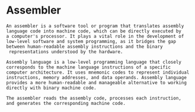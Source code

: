 # Assembler

    An assembler is a software tool or program that translates assembly 
    language code into machine code, which can be directly executed by 
    a computer's processor. It plays a vital role in the development of
    low-level software and system programming, as it bridges the gap 
    between human-readable assembly instructions and the binary
     representations understood by the hardware.

    Assembly language is a low-level programming language that closely 
    corresponds to the machine language instructions of a specific 
    computer architecture. It uses mnemonic codes to represent individual 
    instructions, memory addresses, and data operands. Assembly language 
    provides a more human-readable and manageable alternative to working 
    directly with binary machine code.

    The assembler reads the assembly code, processes each instruction, 
    and generates the corresponding machine code.



